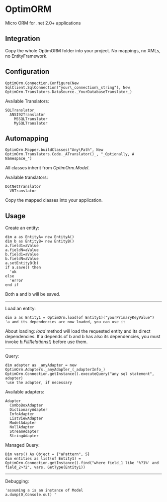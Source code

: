 OptimORM
========

Micro ORM for .net 2.0+ applications


Integration
----

Copy the whole OptimORM folder into your project. No mappings, no XMLs, no EntityFramework.


Configuration
----

    OptimOrm.Connection.Configure(New SqlClient.SqlConnection("your\_connection\_string"), New OptimOrm.Translators.DataSource._YourDatabaseTranslator_)

Available Translators:

    SQLTranslator
      ANSI92Translator
        MSSQLTranslator
        MySQLTranslator
    

Automapping
----

    OptimOrm.Mapper.buildClasses("Any\Path", New OptimOrm.Translators.Code._ATranslator()_, "_Optionally, A Namespace_")

All classes inherit from _OptimOrm.Model_.

Available translators:

    DotNetTranslator
      VBTranslator


Copy the mapped classes into your application.


Usage
----

  Create an entity:

    dim a as EntityA= new EntityA()
    dim b as EntityB= new EntityB()
    a.field1=aValue
    a.fieldN=aValue
    b.field1=aValue
    b.fieldN=aValue
    a.setEntityB(b)
    if a.save() then
      'ok
    else
      'error
    end if

Both a and b will be saved.

  ---
  
  Load an entity:

    dim a as Entity1 = OptimOrm.load(of Entity1)("yourPrimaryKeyValue")
    'a and its dependencies are now loaded, you can use it
    

About loading: _load_ method will load the requested entity and its direct dependencies. If a depends of b and b has also its dependencies, you must invoke _b.FillRelations()_ before use them.

  ---

  Query:

    dim adapter as _anyAdapter_= new OptimOrm.Adapters._anyAdapter_(_adapterInfo_)
    OptimOrm.Connection.getInstance().executeQuery("any sql statement", adapter)
    'use the adapter, if necessary

  Available adapters:

    Adapter
      ComboBoxAdapter
      DictionaryAdapter
      InfoAdapter
      ListViewAdapter
      ModelAdapter
      NullAdapter
      StreamAdapter
      StringAdapter

  
  Managed Query:

    Dim vars() As Object = {"aPattern", 5}
    dim entities as list(of Entity1) = OptimOrm.Connection.getInstance().find("where field_1 like '%?1%' and field_2>?2", vars, GetType(Entity1))
  
  ---
  
  Debugging:

    'assuming a is an instance of Model
    a.dump(0,Console.out) '
    
